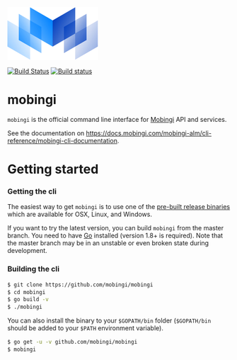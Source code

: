 [![logo](./logos/mobingi-205x119.png)](https://mobingi.co.jp/)

[![Build Status](https://travis-ci.org/mobingi/mobingi-cli.svg?branch=master)](https://travis-ci.org/mobingi/mobingi-cli)
[![Build status](https://ci.appveyor.com/api/projects/status/k7tmyr3l4dws4usd/branch/master?svg=true)](https://ci.appveyor.com/project/flowerinthenight/mobingi-cli/branch/master)

# mobingi

`mobingi` is the official command line interface for [Mobingi](https://mobingi.com/) API and services. 

See the documentation on https://docs.mobingi.com/mobingi-alm/cli-reference/mobingi-cli-documentation.

# Getting started

### Getting the cli

The easiest way to get `mobingi` is to use one of the [pre-built release binaries](https://github.com/mobingi/mobingi/releases) which are available for OSX, Linux, and Windows.

If you want to try the latest version, you can build `mobingi` from the master branch. You need to have [Go](https://golang.org/) installed (version 1.8+ is required). Note that the master branch may be in an unstable or even broken state during development.

### Building the cli

```bash
$ git clone https://github.com/mobingi/mobingi
$ cd mobingi
$ go build -v
$ ./mobingi
```

You can also install the binary to your `$GOPATH/bin` folder (`$GOPATH/bin` should be added to your `$PATH` environment variable). 

```bash
$ go get -u -v github.com/mobingi/mobingi
$ mobingi
```
